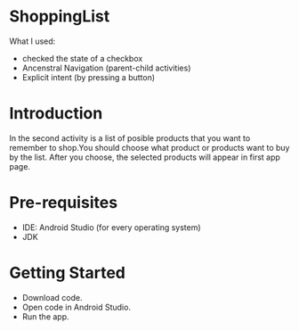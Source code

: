 # ShoppingList
What I used:
- checked the state of a checkbox
- Ancenstral Navigation (parent-child activities)
- Explicit intent (by pressing a button)
# Introduction
In the second activity is a list of posible products that you want to remember to shop.You should choose what product or products want to buy by the list. After you choose, the selected products will appear in first app page.
# Pre-requisites
- IDE: Android Studio (for every operating system)
- JDK
# Getting Started
- Download code.
- Open code in Android Studio.
- Run the app.
